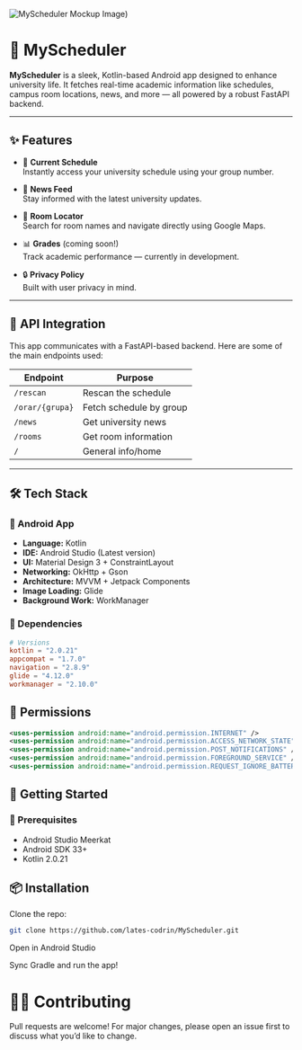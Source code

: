 ![MyScheduler Mockup Image](https://i.imgur.com/w0GCwPS.png=50x50))


# 📱 MyScheduler

**MyScheduler** is a sleek, Kotlin-based Android app designed to enhance university life. It fetches real-time academic information like schedules, campus room locations, news, and more — all powered by a robust FastAPI backend.

---

## ✨ Features

- 📅 **Current Schedule**  
  Instantly access your university schedule using your group number.

- 📰 **News Feed**  
  Stay informed with the latest university updates.

- 🏫 **Room Locator**  
  Search for room names and navigate directly using Google Maps.

- 📊 **Grades** (coming soon!)  
  Track academic performance — currently in development.

- 🔒 **Privacy Policy**  
  Built with user privacy in mind.

---

## 🔌 API Integration

This app communicates with a FastAPI-based backend. Here are some of the main endpoints used:

| Endpoint            | Purpose                |
|---------------------|------------------------|
| `/rescan`           | Rescan the schedule    |
| `/orar/{grupa}`     | Fetch schedule by group |
| `/news`             | Get university news    |
| `/rooms`            | Get room information   |
| `/`                 | General info/home      |

---

## 🛠️ Tech Stack

### 📱 Android App
- **Language:** Kotlin
- **IDE:** Android Studio (Latest version)
- **UI:** Material Design 3 + ConstraintLayout
- **Networking:** OkHttp + Gson
- **Architecture:** MVVM + Jetpack Components
- **Image Loading:** Glide
- **Background Work:** WorkManager

### 🧰 Dependencies

```toml
# Versions
kotlin = "2.0.21"
appcompat = "1.7.0"
navigation = "2.8.9"
glide = "4.12.0"
workmanager = "2.10.0"
```

## 🚀 Permissions
```xml
<uses-permission android:name="android.permission.INTERNET" />
<uses-permission android:name="android.permission.ACCESS_NETWORK_STATE" />
<uses-permission android:name="android.permission.POST_NOTIFICATIONS" />
<uses-permission android:name="android.permission.FOREGROUND_SERVICE" />
<uses-permission android:name="android.permission.REQUEST_IGNORE_BATTERY_OPTIMIZATIONS" />
```


## 🧭 Getting Started
### 🔨 Prerequisites
- Android Studio Meerkat
- Android SDK 33+
- Kotlin 2.0.21

## 📦 Installation
Clone the repo:
```bash
git clone https://github.com/lates-codrin/MyScheduler.git
```
Open in Android Studio

Sync Gradle and run the app!

# 🧑‍💻 Contributing
Pull requests are welcome! For major changes, please open an issue first to discuss what you’d like to change.
